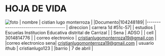 # HOJA DE VIDA 
![foto](https://user-images.githubusercontent.com/126476624/221582334-2aa80831-dbbd-413d-9f43-490cf8195039.png)
| nombre   | cistian lugo monterroza |
|Documento|104248189|
|-------------------------------------
| direccion | carrera 1d #51c-57|
| estudios  |  Escuelas	Institucion Educativa distrital de Carrizal |
| Sena |	ADSO |
| cell | 3014814776 |
| correo electronico | cristianlugomonterroza19@gmail.con |
|correo electronico sena| cristianlugomonterroza19@gmail.com
| usuario ithub | cristianlugo123 |
|barrio | 7 de abril |